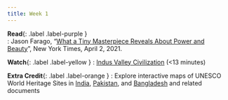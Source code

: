 ```yaml
---
title: Week 1
---
```



**Read**{: .label .label-purple }  
: Jason Farago, “[What a Tiny Masterpiece Reveals About Power and Beauty](https://www.nytimes.com/interactive/2021/04/02/arts/design/shah-jahan-chitarman.html)”, New York Times, April 2, 2021. 

**Watch**{: .label .label-yellow }
: [Indus Valley Civilization](https://www.youtube.com/watch?v=n7ndRwqJYDM) (<13 minutes) 

**Extra Credit**{: .label .label-orange }
: Explore interactive maps of UNESCO World Heritage Sites in [India](http://whc.unesco.org/en/statesparties/IN), [Pakistan](http://whc.unesco.org/en/statesparties/pk), and [Bangladesh](http://whc.unesco.org/en/statesparties/bd) and related documents
